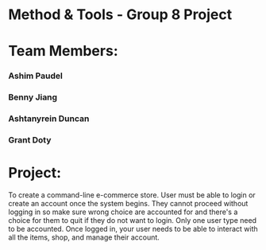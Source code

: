 # Method & Tools - Group 8 Project

# Team Members:

### Ashim Paudel
### Benny Jiang
### Ashtanyrein Duncan
### Grant Doty

# Project:

To create a command-line e-commerce store. 
User must be able to login or create an account once the system begins. They cannot proceed without logging in so make sure wrong choice are accounted for and there's a choice for them to quit if they do not want to login. Only one user type need to be accounted.
    Once logged in, your user needs to be able to interact with all the items, shop, and manage their account.